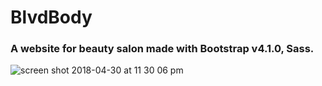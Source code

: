 # BlvdBody
### A website for beauty salon made with Bootstrap v4.1.0, Sass.


![screen shot 2018-04-30 at 11 30 06 pm](https://user-images.githubusercontent.com/29652821/39463751-77945dc8-4cce-11e8-9603-5eaf6254a407.png)





